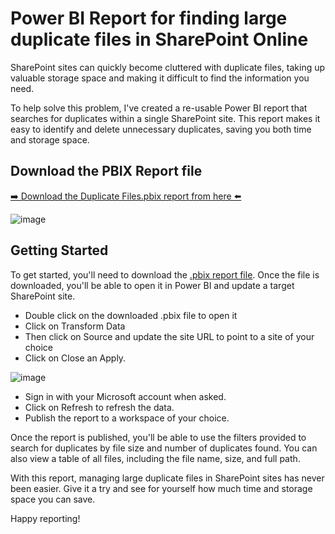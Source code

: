 # Power BI Report for finding large duplicate files in SharePoint Online

SharePoint sites can quickly become cluttered with duplicate files, taking up valuable storage space and making it difficult to find the information you need.

To help solve this problem, I've created a re-usable Power BI report that searches for duplicates within a single SharePoint site. This report makes it easy to identify and delete unnecessary duplicates, saving you both time and storage space.

## Download the PBIX Report file
[➡️ Download the Duplicate Files.pbix report from here ⬅️](https://github.com/Zerg00s/sp-duplicate-files-report/raw/main/Duplicate%20Files.pbix)

![image](https://user-images.githubusercontent.com/2797648/217652660-bd7c86a4-c49e-4f84-a7c6-a07909e0bf4b.png)

## Getting Started

To get started, you'll need to download the [.pbix report file](https://github.com/Zerg00s/sp-duplicate-files-report/raw/main/Duplicate%20Files.pbix). Once the file is downloaded, you'll be able to open it in Power BI and update a target SharePoint site.

- Double click on the downloaded .pbix file to open it
- Click on Transform Data
- Then click on Source and update the site URL to point to a site of your choice
- Click on Close an Apply.

![image](https://user-images.githubusercontent.com/2797648/217654290-1fcbc714-614e-4888-b0f5-b8b201931a28.png)

- Sign in with your Microsoft account when asked.
- Click on Refresh to refresh the data. 
- Publish the report to a workspace of your choice.

Once the report is published, you'll be able to use the filters provided to search for duplicates by file size and number of duplicates found. You can also view a table of all files, including the file name, size, and full path.

With this report, managing large duplicate files in SharePoint sites has never been easier. Give it a try and see for yourself how much time and storage space you can save.

Happy reporting!
